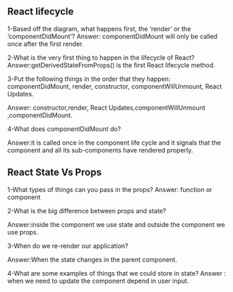## React lifecycle

1-Based off the diagram, what happens first, the ‘render’ or the ‘componentDidMount’? Answer: componentDidMount will only be called once after the first render.

2-What is the very first thing to happen in the lifecycle of React? Answer:getDerivedStateFromProps() is the first React lifecycle method.

3-Put the following things in the order that they happen: componentDidMount, render, constructor, componentWillUnmount, React Updates.

Answer: constructor,render, React Updates,componentWillUnmount ,componentDidMount.

4-What does componentDidMount do?

Answer:it is called once in the component life cycle and it signals that the component and all its sub-components have rendered properly.

## React State Vs Props

1-What types of things can you pass in the props? Answer: function or component

2-What is the big difference between props and state?

Answer:inside the component we use state and outside the component we use props.

3-When do we re-render our application?

Answer:When the state changes in the parent component.

4-What are some examples of things that we could store in state? Answer : when we need to update the component depend in user input.